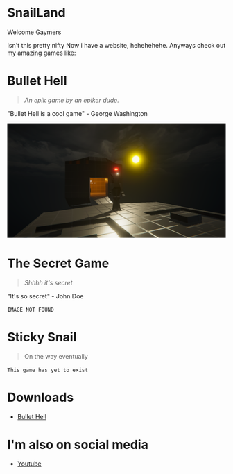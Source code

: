 # SnailLand
Welcome Gaymers

Isn't this pretty nifty
Now i have a website, hehehehehe.
Anyways check out my amazing games like:
# Bullet Hell
> *An epik game by an epiker dude.*

"Bullet Hell is a cool game" - George Washington

![Nome Chillin](./Screenshot1.png)

# The Secret Game
> *Shhhh it's secret*

"It's so secret" - John Doe

```
IMAGE NOT FOUND
```

# Sticky Snail
>On the way eventually

```
This game has yet to exist
```

# Downloads
* [Bullet Hell](https://github.com/ASnailman777/SnailLand/releases/tag/BulletHell)

# I'm also on social media

* [Youtube](https://www.youtube.com/channel/UCE6gzWZaLhG1PglvFILDT8Q)
